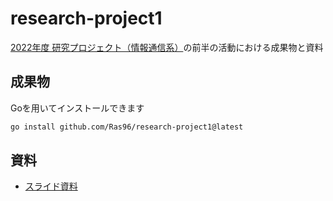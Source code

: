 # research-project1

[2022年度 研究プロジェクト（情報通信系）](http://www.ocw.titech.ac.jp/index.php?module=General&action=T0300&JWC=202207257&lang=JA&vid=03)の前半の活動における成果物と資料

## 成果物

Goを用いてインストールできます

```bash
go install github.com/Ras96/research-project1@latest
```

## 資料

- [スライド資料](https://ras96.github.io/research-project1)
